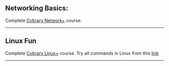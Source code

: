 ## Networking Basics:
Complete [Cybrary Network+](https://www.cybrary.it/course/comptia-network-plus/) course.
***
## Linux Fun
Complete [Cybrary Linux+](https://www.cybrary.it/course/comptia-linux-plus-archive/) course.
Try all commands in Linux from this [link](https://www.thegeekstuff.com/2010/11/50-linux-commands/)
***
